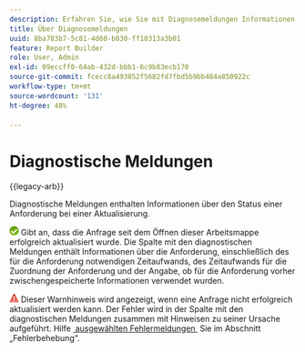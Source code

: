 ```yaml
---
description: Erfahren Sie, wie Sie mit Diagnosemeldungen Informationen zum Anfragestatus erhalten.
title: Über Diagnosemeldungen
uuid: 8ba783b7-5c81-4d60-b830-ff10313a3b01
feature: Report Builder
role: User, Admin
exl-id: 09eccff0-64ab-432d-bbb1-6c9b83ecb170
source-git-commit: fcecc8a493852f5682fd7fbd5b9bb484a850922c
workflow-type: tm+mt
source-wordcount: '131'
ht-degree: 48%

---
```


# Diagnostische Meldungen

{{legacy-arb}}

Diagnostische Meldungen enthalten Informationen über den Status einer Anforderung bei einer Aktualisierung.

![Symbol eines grünen Häkchens für die erfolgreiche Aktualisierung der Anfrage.](assets/icon_notice_success.gif) Gibt an, dass die Anfrage seit dem Öffnen dieser Arbeitsmappe erfolgreich aktualisiert wurde. Die Spalte mit den diagnostischen Meldungen enthält Informationen über die Anforderung, einschließlich des für die Anforderung notwendigen Zeitaufwands, des Zeitaufwands für die Zuordnung der Anforderung und der Angabe, ob für die Anforderung vorher zwischengespeicherte Informationen verwendet wurden.

![Symbol eines roten Dreiecks mit Ausrufezeichen, das angibt, dass die Aktualisierung der Anfrage fehlgeschlagen ist.](assets/icon_notice_warn.gif) Dieser Warnhinweis wird angezeigt, wenn eine Anfrage nicht erfolgreich aktualisiert werden kann. Der Fehler wird in der Spalte mit den diagnostischen Meldungen zusammen mit Hinweisen zu seiner Ursache aufgeführt. Hilfe [&#x200B; ausgewählten Fehlermeldungen &#x200B;](/help/analyze/legacy-report-builder/troubleshoot.md) Sie im Abschnitt „Fehlerbehebung“.
